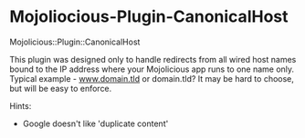 Mojoliocious-Plugin-CanonicalHost
=================================

Mojolicious::Plugin::CanonicalHost

This plugin was designed only to handle redirects from all wired host names
bound to the IP address where your Mojolicious app runs to one name only.
Typical example - www.domain.tld or domain.tld? It may be hard to choose, 
but will be easy to enforce.

Hints:
- Google doesn't like 'duplicate content'
